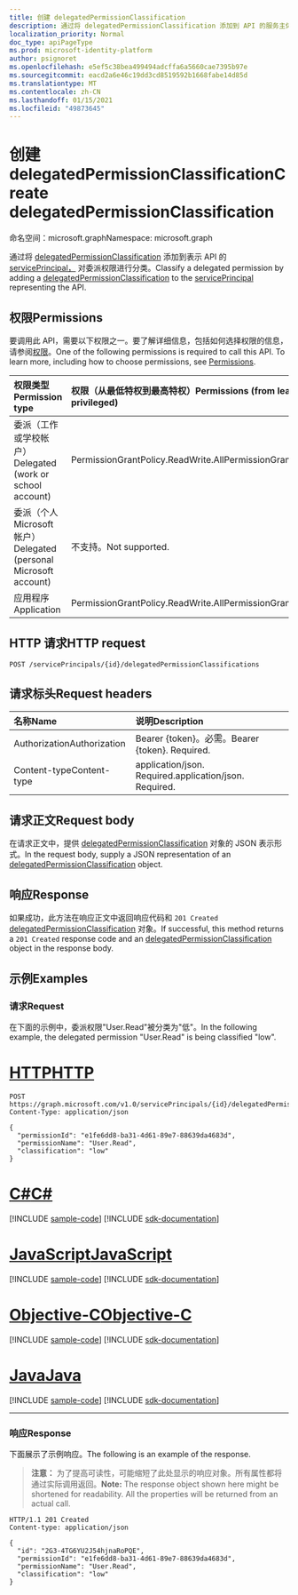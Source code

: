 ```yaml
---
title: 创建 delegatedPermissionClassification
description: 通过将 delegatedPermissionClassification 添加到 API 的服务主体来对权限进行分类。
localization_priority: Normal
doc_type: apiPageType
ms.prod: microsoft-identity-platform
author: psignoret
ms.openlocfilehash: e5ef5c38bea499494adcffa6a5660cae7395b97e
ms.sourcegitcommit: eacd2a6e46c19dd3cd8519592b1668fabe14d85d
ms.translationtype: MT
ms.contentlocale: zh-CN
ms.lasthandoff: 01/15/2021
ms.locfileid: "49873645"
---
```

# <a name="create-delegatedpermissionclassification"></a><span data-ttu-id="b9ff1-103">创建 delegatedPermissionClassification</span><span class="sxs-lookup"><span data-stu-id="b9ff1-103">Create delegatedPermissionClassification</span></span>

<span data-ttu-id="b9ff1-104">命名空间：microsoft.graph</span><span class="sxs-lookup"><span data-stu-id="b9ff1-104">Namespace: microsoft.graph</span></span>

<span data-ttu-id="b9ff1-105">通过将 [delegatedPermissionClassification](../resources/delegatedpermissionclassification.md) 添加到表示 API 的 [servicePrincipal，](../resources/servicePrincipal.md) 对委派权限进行分类。</span><span class="sxs-lookup"><span data-stu-id="b9ff1-105">Classify a delegated permission by adding a [delegatedPermissionClassification](../resources/delegatedpermissionclassification.md) to the [servicePrincipal](../resources/servicePrincipal.md) representing the API.</span></span>

## <a name="permissions"></a><span data-ttu-id="b9ff1-106">权限</span><span class="sxs-lookup"><span data-stu-id="b9ff1-106">Permissions</span></span>

<span data-ttu-id="b9ff1-p101">要调用此 API，需要以下权限之一。要了解详细信息，包括如何选择权限的信息，请参阅[权限](/graph/permissions-reference)。</span><span class="sxs-lookup"><span data-stu-id="b9ff1-p101">One of the following permissions is required to call this API. To learn more, including how to choose permissions, see [Permissions](/graph/permissions-reference).</span></span>

|<span data-ttu-id="b9ff1-109">权限类型</span><span class="sxs-lookup"><span data-stu-id="b9ff1-109">Permission type</span></span>      | <span data-ttu-id="b9ff1-110">权限（从最低特权到最高特权）</span><span class="sxs-lookup"><span data-stu-id="b9ff1-110">Permissions (from least to most privileged)</span></span>              |
|:--------------------|:---------------------------------------------------------|
|<span data-ttu-id="b9ff1-111">委派（工作或学校帐户）</span><span class="sxs-lookup"><span data-stu-id="b9ff1-111">Delegated (work or school account)</span></span> | <span data-ttu-id="b9ff1-112">PermissionGrantPolicy.ReadWrite.All</span><span class="sxs-lookup"><span data-stu-id="b9ff1-112">PermissionGrantPolicy.ReadWrite.All</span></span> |
|<span data-ttu-id="b9ff1-113">委派（个人 Microsoft 帐户）</span><span class="sxs-lookup"><span data-stu-id="b9ff1-113">Delegated (personal Microsoft account)</span></span> | <span data-ttu-id="b9ff1-114">不支持。</span><span class="sxs-lookup"><span data-stu-id="b9ff1-114">Not supported.</span></span>    |
|<span data-ttu-id="b9ff1-115">应用程序</span><span class="sxs-lookup"><span data-stu-id="b9ff1-115">Application</span></span> | <span data-ttu-id="b9ff1-116">PermissionGrantPolicy.ReadWrite.All</span><span class="sxs-lookup"><span data-stu-id="b9ff1-116">PermissionGrantPolicy.ReadWrite.All</span></span> |

## <a name="http-request"></a><span data-ttu-id="b9ff1-117">HTTP 请求</span><span class="sxs-lookup"><span data-stu-id="b9ff1-117">HTTP request</span></span>

<!-- { "blockType": "ignored" } -->
```http
POST /servicePrincipals/{id}/delegatedPermissionClassifications
```

## <a name="request-headers"></a><span data-ttu-id="b9ff1-118">请求标头</span><span class="sxs-lookup"><span data-stu-id="b9ff1-118">Request headers</span></span>

| <span data-ttu-id="b9ff1-119">名称</span><span class="sxs-lookup"><span data-stu-id="b9ff1-119">Name</span></span>       | <span data-ttu-id="b9ff1-120">说明</span><span class="sxs-lookup"><span data-stu-id="b9ff1-120">Description</span></span>|
|:-----------|:----------|
| <span data-ttu-id="b9ff1-121">Authorization</span><span class="sxs-lookup"><span data-stu-id="b9ff1-121">Authorization</span></span> | <span data-ttu-id="b9ff1-p102">Bearer {token}。必需。</span><span class="sxs-lookup"><span data-stu-id="b9ff1-p102">Bearer {token}. Required.</span></span>  |
| <span data-ttu-id="b9ff1-124">Content-type</span><span class="sxs-lookup"><span data-stu-id="b9ff1-124">Content-type</span></span> | <span data-ttu-id="b9ff1-p103">application/json. Required.</span><span class="sxs-lookup"><span data-stu-id="b9ff1-p103">application/json. Required.</span></span> |

## <a name="request-body"></a><span data-ttu-id="b9ff1-127">请求正文</span><span class="sxs-lookup"><span data-stu-id="b9ff1-127">Request body</span></span>

<span data-ttu-id="b9ff1-128">在请求正文中，提供 [delegatedPermissionClassification](../resources/delegatedpermissionclassification.md) 对象的 JSON 表示形式。</span><span class="sxs-lookup"><span data-stu-id="b9ff1-128">In the request body, supply a JSON representation of an [delegatedPermissionClassification](../resources/delegatedpermissionclassification.md) object.</span></span>

## <a name="response"></a><span data-ttu-id="b9ff1-129">响应</span><span class="sxs-lookup"><span data-stu-id="b9ff1-129">Response</span></span>

<span data-ttu-id="b9ff1-130">如果成功，此方法在响应正文中返回响应代码和 `201 Created` [delegatedPermissionClassification](../resources/delegatedpermissionclassification.md) 对象。</span><span class="sxs-lookup"><span data-stu-id="b9ff1-130">If successful, this method returns a `201 Created` response code and an [delegatedPermissionClassification](../resources/delegatedpermissionclassification.md) object in the response body.</span></span>

## <a name="examples"></a><span data-ttu-id="b9ff1-131">示例</span><span class="sxs-lookup"><span data-stu-id="b9ff1-131">Examples</span></span>

### <a name="request"></a><span data-ttu-id="b9ff1-132">请求</span><span class="sxs-lookup"><span data-stu-id="b9ff1-132">Request</span></span>

<span data-ttu-id="b9ff1-133">在下面的示例中，委派权限"User.Read"被分类为"低"。</span><span class="sxs-lookup"><span data-stu-id="b9ff1-133">In the following example, the delegated permission "User.Read" is being classified "low".</span></span>


# <a name="http"></a>[<span data-ttu-id="b9ff1-134">HTTP</span><span class="sxs-lookup"><span data-stu-id="b9ff1-134">HTTP</span></span>](#tab/http)
<!-- {
  "blockType": "request",
  "name": "serviceprincipal_create_delegatedpermissionclassification"
}-->

```http
POST https://graph.microsoft.com/v1.0/servicePrincipals/{id}/delegatedPermissionClassifications
Content-Type: application/json

{
  "permissionId": "e1fe6dd8-ba31-4d61-89e7-88639da4683d",
  "permissionName": "User.Read",
  "classification": "low"
}
```
# <a name="c"></a>[<span data-ttu-id="b9ff1-135">C#</span><span class="sxs-lookup"><span data-stu-id="b9ff1-135">C#</span></span>](#tab/csharp)
[!INCLUDE [sample-code](../includes/snippets/csharp/serviceprincipal-create-delegatedpermissionclassification-csharp-snippets.md)]
[!INCLUDE [sdk-documentation](../includes/snippets/snippets-sdk-documentation-link.md)]

# <a name="javascript"></a>[<span data-ttu-id="b9ff1-136">JavaScript</span><span class="sxs-lookup"><span data-stu-id="b9ff1-136">JavaScript</span></span>](#tab/javascript)
[!INCLUDE [sample-code](../includes/snippets/javascript/serviceprincipal-create-delegatedpermissionclassification-javascript-snippets.md)]
[!INCLUDE [sdk-documentation](../includes/snippets/snippets-sdk-documentation-link.md)]

# <a name="objective-c"></a>[<span data-ttu-id="b9ff1-137">Objective-C</span><span class="sxs-lookup"><span data-stu-id="b9ff1-137">Objective-C</span></span>](#tab/objc)
[!INCLUDE [sample-code](../includes/snippets/objc/serviceprincipal-create-delegatedpermissionclassification-objc-snippets.md)]
[!INCLUDE [sdk-documentation](../includes/snippets/snippets-sdk-documentation-link.md)]

# <a name="java"></a>[<span data-ttu-id="b9ff1-138">Java</span><span class="sxs-lookup"><span data-stu-id="b9ff1-138">Java</span></span>](#tab/java)
[!INCLUDE [sample-code](../includes/snippets/java/serviceprincipal-create-delegatedpermissionclassification-java-snippets.md)]
[!INCLUDE [sdk-documentation](../includes/snippets/snippets-sdk-documentation-link.md)]

---


### <a name="response"></a><span data-ttu-id="b9ff1-139">响应</span><span class="sxs-lookup"><span data-stu-id="b9ff1-139">Response</span></span>

<span data-ttu-id="b9ff1-140">下面展示了示例响应。</span><span class="sxs-lookup"><span data-stu-id="b9ff1-140">The following is an example of the response.</span></span>

> <span data-ttu-id="b9ff1-p104">**注意：** 为了提高可读性，可能缩短了此处显示的响应对象。所有属性都将通过实际调用返回。</span><span class="sxs-lookup"><span data-stu-id="b9ff1-p104">**Note:** The response object shown here might be shortened for readability. All the properties will be returned from an actual call.</span></span>

<!-- {
  "blockType": "response",
  "@odata.type": "microsoft.graph.delegatedPermissionClassification"
} -->

```http
HTTP/1.1 201 Created
Content-type: application/json

{
  "id": "2G3-4TG6YU2J54hjnaRoPQE",
  "permissionId": "e1fe6dd8-ba31-4d61-89e7-88639da4683d",
  "permissionName": "User.Read",
  "classification": "low"
}
```
